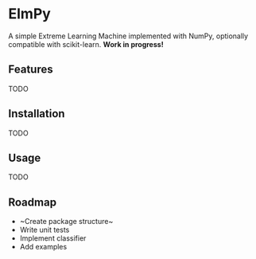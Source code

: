 # ElmPy
A simple Extreme Learning Machine implemented with NumPy, optionally compatible with scikit-learn.
**Work in progress!**

## Features
TODO

## Installation
TODO

## Usage
TODO

## Roadmap
- ~Create package structure~
- Write unit tests
- Implement classifier
- Add examples
